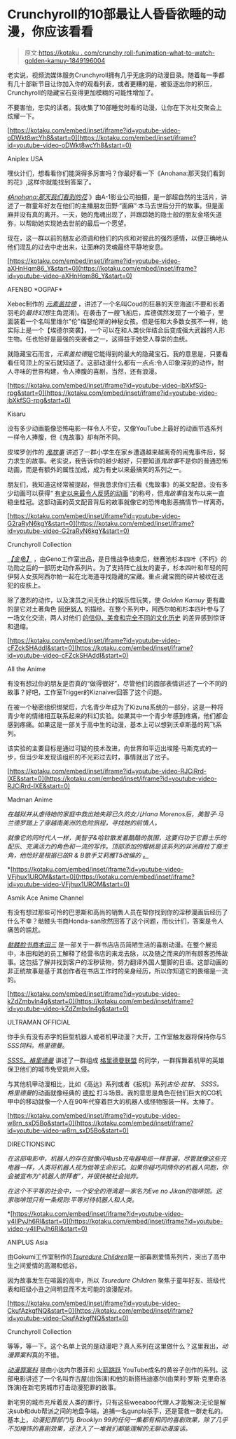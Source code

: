 # Crunchyroll的10部最让人昏昏欲睡的动漫，你应该看看

> 原文:[https://kotaku . com/crunchy roll-funimation-what-to-watch-golden-kamuy-1849196004](https://kotaku.com/crunchyroll-funimation-what-to-watch-golden-kamuy-1849196004)

老实说，视频流媒体服务Crunchyroll拥有几乎无底洞的动漫目录。随着每一季都有几十部新节目让你加入你的观看列表，或者更糟的是，被驱逐出你的积压，Crunchyroll的隐藏宝石变得更加模糊的可能性增加了。

不要害怕，忠实的读者。我收集了10部睡觉时看的动漫，让你在下次社交聚会上炫耀一下。

 [https://kotaku.com/embed/inset/iframe?id=youtube-video-oDWkt8wcYh8&start=0](https://kotaku.com/embed/inset/iframe?id=youtube-video-oDWkt8wcYh8&start=0)

<figcaption class="sc-1ptbguh-0 hxeMec caption">Aniplex USA
</figcaption> 

嘿伙计们，想看看你们能哭得多厉害吗？你最好看一下《Anohana:那天我们看到的花》,这样你就能找到答案了。

[*《Anohana:那天我们看到的花*](https://www.crunchyroll.com/anohana-the-flower-we-saw-that-day) 》由A-1影业公司拍摄，是一部超自然的生活片，讲述了一群童年好友在他们的主播朋友田野·“面麻”·本马去世后分开的故事。但是面麻并没有真的离开。一天，她的鬼魂出现了，并跟踪她的隐士般的朋友金塔矢道弥，以帮助她实现她去世前的最后一个愿望。

现在，这一群以前的朋友必须调和他们的内疚和对彼此的强烈感情，以便正确地从他们混乱的过去中走出来，让面麻的灵魂最终平静地安息。

 [https://kotaku.com/embed/inset/iframe?id=youtube-video-aXHnHqm86_Y&start=0](https://kotaku.com/embed/inset/iframe?id=youtube-video-aXHnHqm86_Y&start=0)

<figcaption class="sc-1ptbguh-0 hxeMec caption">AFENBO *OGPAF*</figcaption> 

Xebec制作的 [*元素盖拉德*](https://www.crunchyroll.com/elemental-gelade) ，讲述了一个名叫Coud的狂暴的天空海盗(不要和长着羽毛的*最终幻想*主角混淆)。在袭击了一艘飞船后，库德偶然发现了一个箱子，里面装着一个名叫里维尔"伦"梅瑟伦斯的神秘女孩。但是任和大多数女孩不一样，她实际上是一个【埃德尔突袭】，一个可以在和人类伙伴结合后变成强大武器的人形生物。任也恰好是最强的突袭者之一，这得益于她受人尊崇的血统。

就隐藏宝石而言，*元素盖拉德*是它能得到的最大的隐藏宝石。我的意思是，只要看看任穹顶上的宝石就知道了。这部动漫什么都有一点点:令人印象深刻的动作，耐人寻味的世界构建，令人捧腹的喜剧，当然，还有浪漫。

 [https://kotaku.com/embed/inset/iframe?id=youtube-video-jbXkfSG-rpg&start=0](https://kotaku.com/embed/inset/iframe?id=youtube-video-jbXkfSG-rpg&start=0)

<figcaption class="sc-1ptbguh-0 hxeMec caption">Kisaru</figcaption> 

没有多少动画能像恐怖电影一样令人不安，又像YouTube上最好的动画节选系列一样令人捧腹，但《鬼故事》却有所不同。

皮埃罗创作的 [*鬼故事*](https://www.crunchyroll.com/ghost-stories) 讲述了一群小学生在家乡遭遇越来越离奇的闹鬼事件后，努力求生的故事。老实说，我告诉你的越少越好，只要知道*鬼故事*不是你的普通恐怖动画，而是有额外的属性加成，成为有史以来最搞笑的系列之一。

朋友们，我知道这经常被提起，但我恳求你们去看《鬼故事》的英文配音。没有多少动画可以获得“ [有史以来最令人反感的动画](https://www.youtube.com/watch?v=GNSFKqzKhNE&t=165s) ”的称号，但*鬼故事*自发布以来一直稳坐桂冠。这部动画的英文配音背后的故事就像它的恐怖电影恶搞情节一样离奇。

 [https://kotaku.com/embed/inset/iframe?id=youtube-video-G2raRyN6kgY&start=0](https://kotaku.com/embed/inset/iframe?id=youtube-video-G2raRyN6kgY&start=0)

<figcaption class="sc-1ptbguh-0 hxeMec caption">Crunchyroll Collection</figcaption> 

[*【金龟】*](https://www.crunchyroll.com/golden-kamuy) ，由Geno工作室出品，是日俄战争结束后，继赛池杉本四叶《不朽》的功勋之后的一部历史动作系列片。为了支持阵亡战友的妻子，杉本四叶和年轻的阿伊努人女孩阿西尔帕一起在北海道寻找隐藏的宝藏。重点:藏宝图的碎片被纹在逃犯的皮肤上。

除了激烈的动作，以及演员之间无休止的娱乐性玩笑，使 *Golden Kamuy* 更有趣的是它对土著角色 [阿伊努人](https://www.bbc.com/travel/article/20200519-japans-forgotten-indigenous-people) 的描绘。在整个系列中，阿西尔帕和杉本四叶参与了一场文化交流，两人对他们 [的信仰、美食和完全不同的文化历史](https://isshinternational.org/5845/arts-and-entertainment/ainu-representation-in-golden-kamuy/) 的差异感到惊讶和退缩。

 [https://kotaku.com/embed/inset/iframe?id=youtube-video-cFZckSHAddI&start=0](https://kotaku.com/embed/inset/iframe?id=youtube-video-cFZckSHAddI&start=0)

<figcaption class="sc-1ptbguh-0 hxeMec caption">All the Anime</figcaption> 

有没有想过你的朋友是否真的“做得很好”，尽管他们的面部表情讲述了一个不同的故事？好吧，工作室Trigger的Kiznaiver回答了这个问题。

在被一个秘密组织绑架后，六名青少年成为了Kizuna系统的一部分，这是一种将青少年的情绪相互联系起来的科幻实验。如果其中一个青少年感到疼痛，他们都会感到疼痛。如果这是一部关于高中生的动漫，基本上可以想到沃卓斯基的网飞系列。

该实验的主要目标是通过可疑的技术改进，向世界和平迈出埃隆·马斯克式的一步，但当少年发现该组织的不光彩过去时，事情就出了岔子。

 [https://kotaku.com/embed/inset/iframe?id=youtube-video-RJCiRrd-lXE&start=0](https://kotaku.com/embed/inset/iframe?id=youtube-video-RJCiRrd-lXE&start=0)

<figcaption class="sc-1ptbguh-0 hxeMec caption">Madman Anime</figcaption> 

[](https://www.crunchyroll.com/michiko-hatchin)

*在越狱并从虐待她的家庭中救出她失踪已久的女儿Hana Morenos后，美智子·马兰德罗踏上了穿越南美洲的危险旅程，寻找她的前情人。* 

*就像它的同时代人一样，*美智子&哈钦*散发着酷酷的氛围，这要归功于它爵士乐的配乐、充满活力的角色和一流的写作。顶部添加的樱桃是该系列的非洲裔拉丁裔主角，他恰好是根据已故R & B歌手艾莉雅T5改编的 [。](https://twitter.com/AaliyahLegion/status/1516189926903197698?)*

 *[https://kotaku.com/embed/inset/iframe?id=youtube-video-VFjhux1UROM&start=0](https://kotaku.com/embed/inset/iframe?id=youtube-video-VFjhux1UROM&start=0)

<figcaption class="sc-1ptbguh-0 hxeMec caption">Asmik Ace Anime Channel</figcaption> 

有没有想过那些可怜的巴恩斯和高尚的销售人员在帮你找到你的淫秽漫画后经历了什么不幸？骷髅头书商Honda-san欣然回答了这个问题，而伙计们，答案是令人痛苦的尴尬。

[*骷髅脸书商本田三*](https://www.crunchyroll.com/skull-face-bookseller-honda-san/episode-1-the-handsome-guy-is-first-in-line-yaoi-girls-from-overseas-777822) 是一部关于一群书店店员简陋生活的喜剧动漫。在整个展览中，本田和她的员工解释了经营书店的来龙去脉，以及随之而来的所有顾客恐怖故事。这包括了解并找到客户的淫秽读物，努力翻译外国人蹩脚的日语。这部动画的非正统故事是基于其创作者在书店工作时的亲身经历，所以你知道它的畏缩是一流的。

 [https://kotaku.com/embed/inset/iframe?id=youtube-video-kZdZmbvln4g&start=0](https://kotaku.com/embed/inset/iframe?id=youtube-video-kZdZmbvln4g&start=0)

<figcaption class="sc-1ptbguh-0 hxeMec caption">ULTRAMAN OFFICIAL</figcaption> 

你手头有没有赤字的巨型机器人或者机甲动漫？大开，工作室触发器将保持你与S *SSS饲料。格里德曼*。

[*SSSS。格里德曼*](https://www.crunchyroll.com/ssssgridman/episode-1-awakening-777756) 讲述了一群组成 [格里德曼联盟](https://ultra.fandom.com/wiki/Gridman_Alliance) 的同学，一群挥舞着机甲的英雄保卫他们的城市免受凯州入侵。

与其他机甲动漫相比，比如《高达》系列或者《扳机》系列*古伦·拉甘*、 *SSSS。格里德曼*的动画就像经典的 [德松](https://en.wikipedia.org/wiki/Tokusatsu) 打斗场景。我的意思是角色在他们巨大的CG机甲中的移动就像一个人在90年代穿着巨大的机器人或怪物服装一样。太棒了。

 [https://kotaku.com/embed/inset/iframe?id=youtube-video-w8rn_sxD5Bo&start=0](https://kotaku.com/embed/inset/iframe?id=youtube-video-w8rn_sxD5Bo&start=0)

<figcaption class="sc-1ptbguh-0 hxeMec caption">DIRECTIONSINC</figcaption> 

[](https://www.crunchyroll.com/time-of-eve)*在这部电影中，机器人的存在就像闪电usb充电器电缆一样普遍，尽管就像这些充电器一样，人类将机器人视为低等生命形式。如果你碰巧同情你的机器人同胞，你会被宣布为“机器人崇拜者”，并很快被社会抛弃。* 

*在这个不平等的社会中，一个安全的港湾是一家名为Eve no Jikan的咖啡馆。这家咖啡馆只有一条规则:平等对待机器人和人类。* 

 *[https://kotaku.com/embed/inset/iframe?id=youtube-video-y4IlPvJh6RI&start=0](https://kotaku.com/embed/inset/iframe?id=youtube-video-y4IlPvJh6RI&start=0)

<figcaption class="sc-1ptbguh-0 hxeMec caption">ANIPLUS Asia</figcaption> 

由Gokumi工作室制作的[*Tsuredure Children*](https://www.crunchyroll.com/tsuredure-children)是一部喜剧爱情系列片，突出了高中生之间爱情的高潮和低谷。

因为故事发生在喧嚣的高中，所以 *Tsuredure Children* 聚焦于童年好友、班级代表和班级小丑之间明显而不太可能的浪漫配对。

 [https://kotaku.com/embed/inset/iframe?id=youtube-video-CkufAzkgfNQ&start=0](https://kotaku.com/embed/inset/iframe?id=youtube-video-CkufAzkgfNQ&start=0)

<figcaption class="sc-1ptbguh-0 hxeMec caption">Crunchyroll Collection</figcaption> 

等等，等一下。这个名单上说的是动漫吧？真人系列在这里做什么？这里我出，*动漫罪案科*真的不错。

[*动漫罪案科*](https://www.crunchyroll.com/anime-crimes-division) 是由小达内尔墨菲和 [火箭跳跃](https://www.youtube.com/c/rocketjump/featured) YouTube成名的黄谷子创作的系列。这部电影讲述了一个名叫乔古屋(由饰演)和他的新搭档迪塞尔(由莱利·罗斯·克里奇洛饰演)在新宅男城市打击动漫犯罪的故事。 

新宅男的城市充斥着反人类的罪行，只有这些weeaboo代理人才能解决:无论是解决sub和dub帮派之间的地盘争端，追捕一名gunpla杀手，还是营救一群走私的。基本上，*动漫犯罪部门*与 *Brooklyn 99的任何一集都有相同的喜剧效果，*除了几乎不加掩饰的喜剧效果，还注入了一堆我们都能理解的无聊动漫废话。**